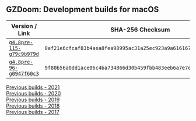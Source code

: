 ## GZDoom: Development builds for macOS

|Version / Link|SHA-256 Checksum|
|---|---|
|[`g4.8pre-115-g79c9b979d`](https://github.com/alexey-lysiuk/gzdoom-macos-devbuilds/releases/download/g4.8pre-115-g79c9b979d/gzdoom-g4.8pre-115-g79c9b979d.zip)|`0af21e6cfcaf83b4aea8fea98995ac31a25ec923a9a616167b5e8df0d3dd5d73`|
|[`g4.8pre-96-g0947f60c3`](https://github.com/alexey-lysiuk/gzdoom-macos-devbuilds/releases/download/g4.8pre-96-g0947f60c3/gzdoom-g4.8pre-96-g0947f60c3.zip)|`9f80b56a0dd1ace06c4ba734866d30b459fbb483eeb6a7e7e0f23e0ca4994e7d`|

[Previous builds - 2021](https://github.com/alexey-lysiuk/gzdoom-macos-devbuilds-2021)  
[Previous builds - 2020](https://github.com/alexey-lysiuk/gzdoom-macos-devbuilds-2020)  
[Previous builds - 2019](https://github.com/alexey-lysiuk/gzdoom-macos-devbuilds-2019)  
[Previous builds - 2018](https://github.com/alexey-lysiuk/gzdoom-macos-devbuilds-2018)  
[Previous builds - 2017](https://github.com/alexey-lysiuk/gzdoom-macos-devbuilds-2017)
